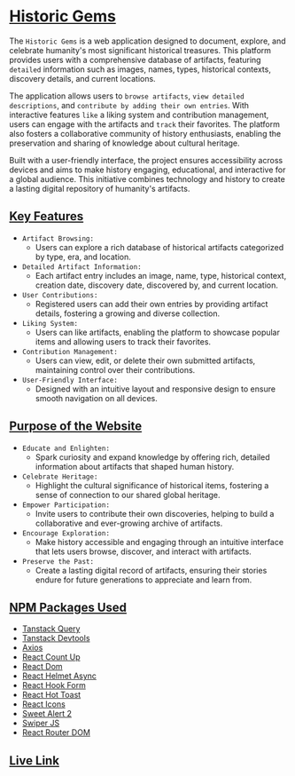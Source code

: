 # [Historic Gems](https://historicgems-e6d80.web.app/)

The `Historic Gems` is a web application designed to document, explore, and celebrate humanity's most significant historical treasures. This platform provides users with a comprehensive database of artifacts, featuring `detailed` information such as images, names, types, historical contexts, discovery details, and current locations.

The application allows users to `browse artifacts`, `view detailed descriptions`, and `contribute by adding their own entries`. With interactive features `like` a liking system and contribution management, users can engage with the artifacts and `track` their favorites. The platform also fosters a collaborative community of history enthusiasts, enabling the preservation and sharing of knowledge about cultural heritage.

Built with a user-friendly interface, the project ensures accessibility across devices and aims to make history engaging, educational, and interactive for a global audience. This initiative combines technology and history to create a lasting digital repository of humanity's artifacts.


## [Key Features]()
- `Artifact Browsing:`
    - Users can explore a rich database of historical artifacts categorized by type, era, and location.
- `Detailed Artifact Information:`
    - Each artifact entry includes an image, name, type, historical context, creation date, discovery date, discovered by, and current location.
- `User Contributions:`
    - Registered users can add their own entries by providing artifact details, fostering a growing and diverse collection.
- `Liking System:`
    - Users can like artifacts, enabling the platform to showcase popular items and allowing users to track their favorites.
- `Contribution Management:`
    - Users can view, edit, or delete their own submitted artifacts, maintaining control over their contributions.
- `User-Friendly Interface:`
    - Designed with an intuitive layout and responsive design to ensure smooth navigation on all devices.

## [Purpose of the Website]()
-   `Educate and Enlighten:`
    - Spark curiosity and expand knowledge by offering rich, detailed information about artifacts that shaped human history.
-   `Celebrate Heritage:`
    - Highlight the cultural significance of historical items, fostering a sense of connection to our shared global heritage.
-   `Empower Participation:`
    - Invite users to contribute their own discoveries, helping to build a collaborative and ever-growing archive of artifacts.
-   `Encourage Exploration:`
    - Make history accessible and engaging through an intuitive interface that lets users browse, discover, and interact with artifacts.
- `Preserve the Past:`
    - Create a lasting digital record of artifacts, ensuring their stories endure for future generations to appreciate and learn from.

## [NPM Packages Used]()
- [Tanstack Query](https://tanstack.com/query/latest/docs/framework/react/installation)
- [Tanstack Devtools](https://tanstack.com/query/latest/docs/framework/react/devtools)
- [Axios](https://axios-http.com/docs/example)
- [React Count Up](https://www.npmjs.com/package/react-countup)
- [React Dom](https://www.npmjs.com/package/react-dom)
- [React Helmet Async](https://www.npmjs.com/package/react-helmet-async)
- [React Hook Form](https://react-hook-form.com/get-started)
- [React Hot Toast](https://react-hot-toast.com/docs)
- [React Icons](https://react-icons.github.io/react-icons/)
- [Sweet Alert 2](https://sweetalert2.github.io/)
- [Swiper JS](https://swiperjs.com/get-started)
- [React Router DOM](https://reactrouter.com/home)

## [Live Link](https://historicgems-e6d80.web.app)